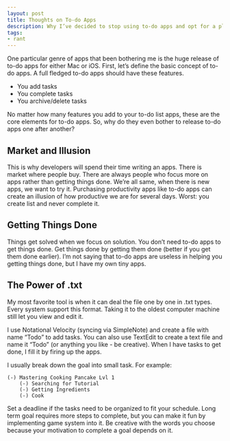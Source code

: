 ```yaml
---
layout: post
title: Thoughts on To-do Apps
description: Why I’ve decided to stop using to-do apps and opt for a plain text to make list.
tags:
- rant
---
```

One particular genre of apps that been bothering me is the huge release of to-do apps for either Mac or iOS. First, let’s define the basic concept of to-do apps. A full fledged to-do apps should have these features.

- You add tasks
- You complete tasks
- You archive/delete tasks

No matter how many features you add to your to-do list apps, these are the core elements for to-do apps. So, why do they even bother to release to-do apps one after another?

## Market and Illusion

This is why developers will spend their time writing an apps. There is market where people buy. There are always people who focus more on apps rather than getting things done. We’re all same, when there is new apps, we want to try it. Purchasing productivity apps like to-do apps can create an illusion of how productive we are for several days. Worst: you create list and never complete it.

## Getting Things Done

Things get solved when we focus on solution. You don’t need to-do apps to get things done. Get things done by getting them done (better if you get them done earlier). I’m not saying that to-do apps are useless in helping you getting things done, but I have my own tiny apps.

## The Power of .txt

My most favorite tool is when it can deal the file one by one in .txt types. Every system support this format. Taking it to the oldest computer machine still let you view and edit it.

I use Notational Velocity (syncing via SimpleNote) and create a file with name &#8220;Todo&#8221; to add tasks. You can also use TextEdit to create a text file and name it &#8220;Todo&#8221; (or anything you like - be creative). When I have tasks to get done, I fill it by firing up the apps.

I usually break down the goal into small task. For example:

	(-) Mastering Cooking Pancake Lvl 1
		(-) Searching for Tutorial 
		(-) Getting Ingredients 
		(-) Cook

Set a deadline if the tasks need to be organized to fit your schedule. Long term goal requires more steps to complete, but you can make it fun by implementing game system into it. Be creative with the words you choose because your motivation to complete a goal depends on it.